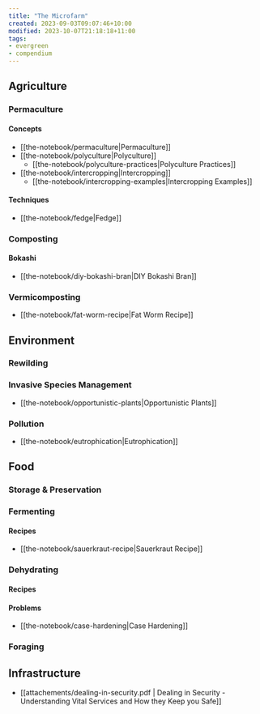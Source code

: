 ```yaml
---
title: "The Microfarm"
created: 2023-09-03T09:07:46+10:00
modified: 2023-10-07T21:18:18+11:00
tags:
- evergreen
- compendium
---
```


## Agriculture

### Permaculture

#### Concepts

- [[the-notebook/permaculture|Permaculture]]
- [[the-notebook/polyculture|Polyculture]]
	- [[the-notebook/polyculture-practices|Polyculture Practices]]
- [[the-notebook/intercropping|Intercropping]]
	- [[the-notebook/intercropping-examples|Intercropping Examples]]

#### Techniques

- [[the-notebook/fedge|Fedge]]

### Composting

#### Bokashi
- [[the-notebook/diy-bokashi-bran|DIY Bokashi Bran]]

### Vermicomposting

- [[the-notebook/fat-worm-recipe|Fat Worm Recipe]]

## Environment

### Rewilding

### Invasive Species Management

- [[the-notebook/opportunistic-plants|Opportunistic Plants]]

### Pollution

- [[the-notebook/eutrophication|Eutrophication]]

## Food

### Storage & Preservation

### Fermenting

#### Recipes

- [[the-notebook/sauerkraut-recipe|Sauerkraut Recipe]]

### Dehydrating

#### Recipes

#### Problems

- [[the-notebook/case-hardening|Case Hardening]]

### Foraging

## Infrastructure

- [[attachements/dealing-in-security.pdf | Dealing in Security - Understanding Vital Services and How they Keep you Safe]]

